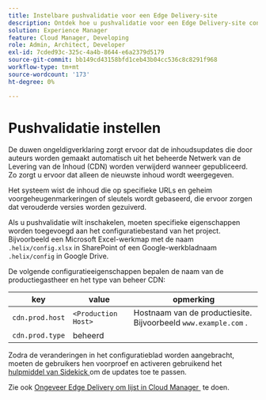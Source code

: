 ```yaml
---
title: Instelbare pushvalidatie voor een Edge Delivery-site
description: Ontdek hoe u pushvalidatie voor een Edge Delivery-site configureert voor efficiënte updates van inhoud en caching.
solution: Experience Manager
feature: Cloud Manager, Developing
role: Admin, Architect, Developer
exl-id: 7cded93c-325c-4a4b-8644-e6a2379d5179
source-git-commit: bb149cd43158bfd1ceb43b04cc536c8c8291f968
workflow-type: tm+mt
source-wordcount: '173'
ht-degree: 0%

---
```


# Pushvalidatie instellen

De duwen ongeldigverklaring zorgt ervoor dat de inhoudsupdates die door auteurs worden gemaakt automatisch uit het beheerde Netwerk van de Levering van de Inhoud (CDN) worden verwijderd wanneer gepubliceerd. Zo zorgt u ervoor dat alleen de nieuwste inhoud wordt weergegeven.

Het systeem wist de inhoud die op specifieke URLs en geheim voorgeheugenmarkeringen of sleutels wordt gebaseerd, die ervoor zorgen dat verouderde versies worden gezuiverd.

Als u pushvalidatie wilt inschakelen, moeten specifieke eigenschappen worden toegevoegd aan het configuratiebestand van het project. Bijvoorbeeld een Microsoft Excel-werkmap met de naam `.helix/config.xlsx` in SharePoint of een Google-werkbladnaam `.helix/config` in Google Drive.

De volgende configuratieeigenschappen bepalen de naam van de productiegastheer en het type van beheer CDN:

| key | value | opmerking |
| --- | --- | --- |
| `cdn.prod.host` | `<Production Host>` | Hostnaam van de productiesite. Bijvoorbeeld `www.example.com` . |
| `cdn.prod.type` | beheerd |   |

Zodra de veranderingen in het configuratieblad worden aangebracht, moeten de gebruikers hen voorproef en activeren gebruikend het [&#x200B; hulpmiddel van Sidekick &#x200B;](https://www.aem.live/docs/sidekick) om de updates toe te passen.

Zie ook [&#x200B; Ongeveer Edge Delivery om lijst in Cloud Manager &#x200B;](/help/implementing/cloud-manager/edge-delivery/introduction-to-edge-delivery-services.md#ed-todo-list) te doen.
